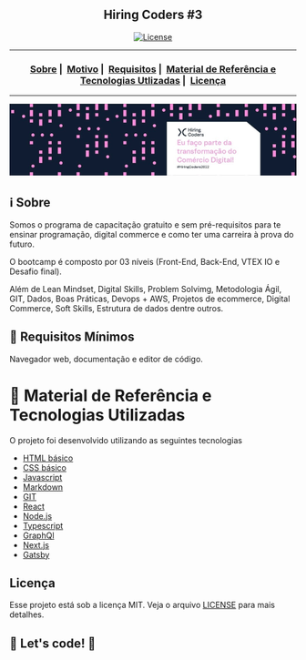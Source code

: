 <h2 align="center">Hiring Coders #3</h2>

<p align="center">
  <a href="LICENSE">
    <img alt="License" src="https://img.shields.io/badge/license-MIT-%23F8952D">    
  </a>
</p>

---

<h3 align="center">
    <a href="#information_source-sobre">Sobre</a>&nbsp;|&nbsp;
  <a href="#interrobang-motivo">Motivo</a>&nbsp;|&nbsp;
  <a href="#seedling-requisitos-mínimos">Requisitos</a>&nbsp;|&nbsp;
  <a href="#rocket-tecnologias-utilizadas">Material de Referência e Tecnologias Utlizadas</a>&nbsp;|&nbsp;
  <a href="#licença">Licença</a>
</h3>

---

<p align="center">
  <img src="./hiring-coders.jpg" max-width="800">
</p>

## :information_source: Sobre

Somos o programa de capacitação gratuito e sem pré-requisitos para te ensinar programação, digital commerce e como ter uma carreira à prova do futuro.

O bootcamp é composto por 03 níveis (Front-End, Back-End, VTEX IO e Desafio final). 

Além de Lean Mindset, Digital Skills, Problem Solvimg, Metodologia Ágil, GIT, Dados, Boas Práticas, Devops + AWS, Projetos de ecommerce, Digital Commerce, Soft Skills, Estrutura de dados dentre outros. 

## :seedling: Requisitos Mínimos

Navegador web, documentação e editor de código.

# :rocket: Material de Referência e Tecnologias Utilizadas

O projeto foi desenvolvido utilizando as seguintes tecnologias

- [HTML básico](https://www.w3schools.com/html/)
- [CSS básico](https://developer.mozilla.org/pt-BR/docs/Web/CSS)
- [Javascript](https://developer.mozilla.org/pt-BR/docs/Web/JavaScript)
- [Markdown](https://docs.pipz.com/central-de-ajuda/learning-center/guia-basico-de-markdown#open)
- [GIT](https://git-scm.com/docs/git/pt_BR)
- [React](https://pt-br.reactjs.org/docs/getting-started.html)
- [Node.js](https://nodejs.org/pt-br/docs/)
- [Typescript](https://www.typescriptlang.org/docs/)
- [GraphQl](https://graphql.org/learn/)
- [Next.js](https://nextjs.org/docs)
- [Gatsby](https://www.gatsbyjs.com/docs/)

## Licença

Esse projeto está sob a licença MIT. Veja o arquivo [LICENSE](LICENSE) para mais detalhes.

## 🚀 Let's code! 🚀
